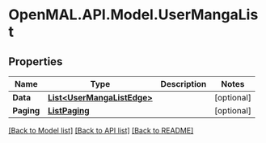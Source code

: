 # OpenMAL.API.Model.UserMangaList
## Properties

Name | Type | Description | Notes
------------ | ------------- | ------------- | -------------
**Data** | [**List&lt;UserMangaListEdge&gt;**](UserMangaListEdge.md) |  | [optional] 
**Paging** | [**ListPaging**](ListPaging.md) |  | [optional] 

[[Back to Model list]](../README.md#documentation-for-models) [[Back to API list]](../README.md#documentation-for-api-endpoints) [[Back to README]](../README.md)

